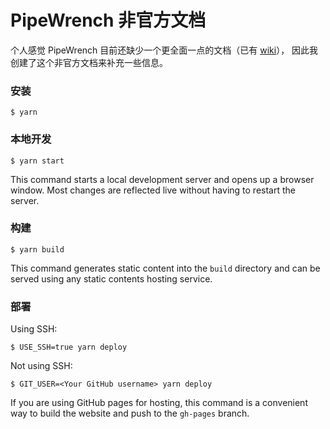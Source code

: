 # PipeWrench 非官方文档

个人感觉 PipeWrench 目前还缺少一个更全面一点的文档（已有 [wiki](https://github.com/asledgehammer/PipeWrench/wiki)），
因此我创建了这个非官方文档来补充一些信息。

### 安装

```
$ yarn
```

### 本地开发

```
$ yarn start
```

This command starts a local development server and opens up a browser window. Most changes are reflected live without having to restart the server.

### 构建

```
$ yarn build
```

This command generates static content into the `build` directory and can be served using any static contents hosting service.

### 部署

Using SSH:

```
$ USE_SSH=true yarn deploy
```

Not using SSH:

```
$ GIT_USER=<Your GitHub username> yarn deploy
```

If you are using GitHub pages for hosting, this command is a convenient way to build the website and push to the `gh-pages` branch.
